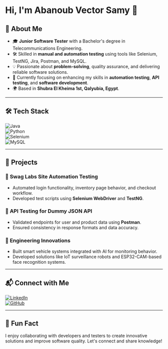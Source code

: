 # Hi, I'm Abanoub Vector Samy 👋

## 🚀 About Me  
- 🎓 **Junior Software Tester** with a Bachelor's degree in Telecommunications Engineering.  
- 🛠️ Skilled in **manual and automation testing** using tools like Selenium, TestNG, Jira, Postman, and MySQL.  
- 💡 Passionate about **problem-solving**, quality assurance, and delivering reliable software solutions.  
- 🌱 Currently focusing on enhancing my skills in **automation testing**, **API testing**, and **software development**.  
- 🌍 Based in **Shubra El Kheima 1st, Qalyubia, Egypt**.  

---

## 🛠️ Tech Stack  
![Java](https://img.shields.io/badge/Java-ff5733?logo=java&logoColor=white)  
![Python](https://img.shields.io/badge/Python-306998?logo=python&logoColor=white)  
![Selenium](https://img.shields.io/badge/Selenium-43b02a?logo=selenium&logoColor=white)  
![MySQL](https://img.shields.io/badge/MySQL-00618a?logo=mysql&logoColor=white)  

---

## 📌 Projects  
### 🔹 **Swag Labs Site Automation Testing**  
- Automated login functionality, inventory page behavior, and checkout workflow.  
- Developed test scripts using **Selenium WebDriver** and **TestNG**.  

### 🔹 **API Testing for Dummy JSON API**  
- Validated endpoints for user and product data using **Postman**.  
- Ensured consistency in response formats and data accuracy.  

### 🔹 **Engineering Innovations**  
- Built smart vehicle systems integrated with AI for monitoring behavior.  
- Developed solutions like IoT surveillance robots and ESP32-CAM-based face recognition systems.  

---

## 📬 Connect with Me  
[![LinkedIn](https://img.shields.io/badge/LinkedIn-blue?logo=linkedin&logoColor=white)](https://www.linkedin.com/in/abanoub-vector-samy)  
[![GitHub](https://img.shields.io/badge/GitHub-black?logo=github&logoColor=white)](https://github.com/abanoubvector/Testing-Projects.git)  

---

## 🌟 Fun Fact  
I enjoy collaborating with developers and testers to create innovative solutions and improve software quality. Let's connect and share knowledge!  
